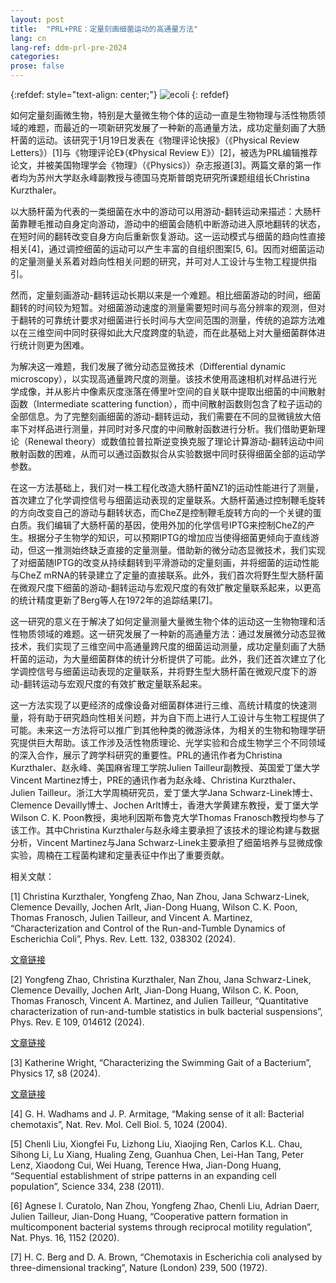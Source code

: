 ```yaml
---
layout: post
title:  "PRL+PRE：定量刻画细菌运动的高通量方法"
lang: cn
lang-ref: ddm-prl-pre-2024
categories: 
prose: false
---
```


{:refdef: style="text-align: center;"}
![ecoli]({{site.url}}/assets/EColi_1Large.png)
{: refdef}

如何定量刻画微生物，特别是大量微生物个体的运动一直是生物物理与活性物质领域的难题，而最近的一项新研究发展了一种新的高通量方法，成功定量刻画了大肠杆菌的运动。该研究于1月19日发表在《物理评论快报》（《Physical Review Letters》）[1]与《物理评论E》（《Physical Review E》）[2]，被选为PRL编辑推荐论文，并被美国物理学会《物理》（《Physics》）杂志报道[3]。两篇文章的第一作者均为苏州大学赵永峰副教授与德国马克斯普朗克研究所课题组组长Christina Kurzthaler。

以大肠杆菌为代表的一类细菌在水中的游动可以用游动-翻转运动来描述：大肠杆菌靠鞭毛推动自身定向游动，游动中的细菌会随机中断游动进入原地翻转的状态，在短时间的翻转改变自身方向后重新恢复游动。这一运动模式与细菌的趋向性直接相关[4]，通过调控细菌的运动可以产生丰富的自组织图案[5, 6]。因而对细菌运动的定量测量关系着对趋向性相关问题的研究，并可对人工设计与生物工程提供指引。

然而，定量刻画游动-翻转运动长期以来是一个难题。相比细菌游动的时间，细菌翻转的时间较为短暂。对细菌游动速度的测量需要短时间与高分辨率的观测，但对于翻转的可靠统计要求对细菌进行长时间与大空间范围的测量，传统的追踪方法难以在三维空间中同时获得如此大尺度跨度的轨迹，而在此基础上对大量细菌群体进行统计则更为困难。

为解决这一难题，我们发展了微分动态显微技术（Differential dynamic microscopy），以实现高通量跨尺度的测量。该技术使用高速相机对样品进行光学成像，并从影片中像素灰度涨落在傅里叶空间的自关联中提取出细菌的中间散射函数（Intermediate scattering function），而中间散射函数则包含了粒子运动的全部信息。为了完整刻画细菌的游动-翻转运动，我们需要在不同的显微镜放大倍率下对样品进行测量，并同时对多尺度的中间散射函数进行分析。我们借助更新理论（Renewal theory）或数值拉普拉斯逆变换克服了理论计算游动-翻转运动中间散射函数的困难，从而可以通过函数拟合从实验数据中同时获得细菌全部的运动学参数。

在这一方法基础上，我们对一株工程化改造大肠杆菌NZ1的运动性能进行了测量，首次建立了化学调控信号与细菌运动表现的定量联系。大肠杆菌通过控制鞭毛旋转的方向改变自己的游动与翻转状态，而CheZ是控制鞭毛旋转方向的一个关键的蛋白质。我们编辑了大肠杆菌的基因，使用外加的化学信号IPTG来控制CheZ的产生。根据分子生物学的知识，可以预期IPTG的增加应当使得细菌更倾向于直线游动，但这一推测始终缺乏直接的定量测量。借助新的微分动态显微技术，我们实现了对细菌随IPTG的改变从持续翻转到平滑游动的定量刻画，并将细菌的运动性能与CheZ mRNA的转录建立了定量的直接联系。此外，我们首次将野生型大肠杆菌在微观尺度下细菌的游动-翻转运动与宏观尺度的有效扩散定量联系起来，以更高的统计精度更新了Berg等人在1972年的追踪结果[7]。

这一研究的意义在于解决了如何定量测量大量微生物个体的运动这一生物物理和活性物质领域的难题。这一研究发展了一种新的高通量方法：通过发展微分动态显微技术，我们实现了三维空间中高通量跨尺度的细菌运动测量，成功定量刻画了大肠杆菌的运动，为大量细菌群体的统计分析提供了可能。此外，我们还首次建立了化学调控信号与细菌运动表现的定量联系，并将野生型大肠杆菌在微观尺度下的游动-翻转运动与宏观尺度的有效扩散定量联系起来。

这一方法实现了以更经济的成像设备对细菌群体进行三维、高统计精度的快速测量，将有助于研究趋向性相关问题，并为自下而上进行人工设计与生物工程提供了可能。未来这一方法将可以推广到其他种类的微游泳体，为相关的生物和物理学研究提供巨大帮助。该工作涉及活性物质理论、光学实验和合成生物学三个不同领域的深入合作，展示了跨学科研究的重要性。PRL的通讯作者为Christina Kurzthaler、赵永峰、美国麻省理工学院Julien Tailleur副教授、英国爱丁堡大学Vincent Martinez博士，PRE的通讯作者为赵永峰、Christina Kurzthaler、Julien Tailleur。浙江大学周楠研究员，爱丁堡大学Jana Schwarz-Linek博士、Clemence Devailly博士、Jochen Arlt博士，香港大学黄建东教授，爱丁堡大学Wilson C. K. Poon教授，奥地利因斯布鲁克大学Thomas Franosch教授均参与了该工作。其中Christina Kurzthaler与赵永峰主要承担了该技术的理论构建与数据分析，Vincent Martinez与Jana Schwarz-Linek主要承担了细菌培养与显微成像实验，周楠在工程菌构建和定量表征中作出了重要贡献。

相关文献：

[1] Christina Kurzthaler, Yongfeng Zhao, Nan Zhou, Jana Schwarz-Linek, Clemence Devailly, Jochen Arlt, Jian-Dong Huang, Wilson C. K. Poon, Thomas Franosch, Julien Tailleur, and Vincent A. Martinez, “Characterization and Control of the Run-and-Tumble Dynamics of Escherichia Coli”, Phys. Rev. Lett. 132, 038302 (2024).

[文章链接](https://journals.aps.org/prl/abstract/10.1103/PhysRevLett.132.038302)

[2] Yongfeng Zhao, Christina Kurzthaler, Nan Zhou, Jana Schwarz-Linek, Clemence Devailly, Jochen Arlt, Jian-Dong Huang, Wilson C. K. Poon, Thomas Franosch, Vincent A. Martinez, and Julien Tailleur, “Quantitative characterization of run-and-tumble statistics in bulk bacterial suspensions”, Phys. Rev. E 109, 014612 (2024).

[文章链接](https://journals.aps.org/pre/abstract/10.1103/PhysRevE.109.014612)

[3] Katherine Wright, “Characterizing the Swimming Gait of a Bacterium”, Physics 17, s8 (2024).

[文章链接](https://physics.aps.org/articles/v17/s8)

[4] G. H. Wadhams and J. P. Armitage, “Making sense of it all: Bacterial chemotaxis”, Nat. Rev. Mol. Cell Biol. 5, 1024 (2004).

[5] Chenli Liu, Xiongfei Fu, Lizhong Liu, Xiaojing Ren, Carlos K.L. Chau, Sihong Li, Lu Xiang, Hualing Zeng, Guanhua Chen, Lei-Han Tang, Peter Lenz, Xiaodong Cui, Wei Huang, Terence Hwa, Jian-Dong Huang, “Sequential establishment of stripe patterns in an expanding cell population”, Science 334, 238 (2011).

[6] Agnese I. Curatolo, Nan Zhou, Yongfeng Zhao, Chenli Liu, Adrian Daerr, Julien Tailleur, Jian-Dong Huang, “Cooperative pattern formation in multicomponent bacterial systems through reciprocal motility regulation”, Nat. Phys. 16, 1152 (2020).

[7] H. C. Berg and D. A. Brown, “Chemotaxis in Escherichia coli analysed by three-dimensional tracking”, Nature (London) 239, 500 (1972).

